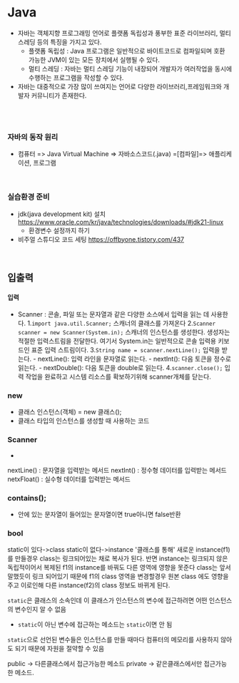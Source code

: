 # Java
- 자바는 객체지향 프로그래밍 언어로 플랫폼 독립성과 풍부한 표준 라이브러리, 멀티스레딩 등의 특징을 가지고 있다. 
    - 플랫폼 독립성 : Java 프로그램은 일반적으로 바이트코드로 컴파일되며 호환 가능한 JVM이 있는 모든 장치에서 실행될 수 있다.
    - 멀티 스레딩 : 자바는 멀티 스레딩 기능이 내장되어 개발자가 여러작업을 동시에 수행하는 프로그램을 작성할 수 있다.
- 자바는 대중적으로 가장 많이 쓰여지는 언어로 다양한 라이브러리,프레임워크와 개발자 커뮤니티가 존재한다.
<br>
<br>


### 자바의 동작 원리
- 컴퓨터 => Java Virtual Machine => 자바소스코드(.java) =[컴파일]=> 애플리케이션, 프로그램
<br>

### 실습환경 준비
- jdk(java development kit) 설치 https://www.oracle.com/kr/java/technologies/downloads/#jdk21-linux 
    - 환경변수 설정까지 하기
- 비주얼 스튜디오 코드 세팅 https://offbyone.tistory.com/437
<br>

## 입출력
#### 입력 
- Scanner : 콘솔, 파일 또는 문자열과 같은 다양한 소스에서 입력을 읽는 데 사용한다.
    1.`import java.util.Scanner;` 스캐너의 클래스를 가져온다
    2.`Scanner scanner = new Scanner(System.in);` 스캐너의 인스턴스를 생성한다. 생성자는 적절한 입력스트림을 전달한다. 여기서 System.in는 일반적으로 콘솔 입력용 키보드인 표준 입력 스트림이다.
    3.`String name = scanner.nextLine();` 입력을 받는다.
        - nextLine(): 입력 라인을 문자열로 읽는다.
        - nextInt(): 다음 토큰을 정수로 읽는다.
        - nextDouble(): 다음 토큰을 double로 읽는다.
    4.`scanner.close();` 입력 작업을 완료하고 시스템 리소스를 확보하기위해 scanner개체를 닫는다.


### new 
- 클래스 인스턴스(객체) = new 클래스();
- 클래스 타입의 인스턴스를 생성할 때 사용하는 코드


### Scanner
-
nextLine() : 문자열을 입력받는 메서드
nextInt() : 정수형 데이터를 입력받는 메서드
netxFloat() : 실수형 데이터를 입력받는 메서드



### contains();
- 안에 있는 문자열이 들어있는 문자열이면 true아니면 false반환


### bool




static이 있다->class
static이 없다->instance
'클래스를 통해' 새로운 instance(f1)를 만들경우 class는 링크되어있는 채로 복사가 된다.
반면 instance는 링크되지 않은 독립적이어서 복제된 f1의 instance를 바꿔도 다른 영역에 영향을 못준다
class는 앞서 말했듯이 링크 되어있기 때문에 f1의 class 영역을 변경할경우 원본 class 에도 영향을 주고 이로인해 다른 instance(f2)의 class 정보도 바뀌게 된다.

`static`은 클래스의 소속인데 이 클래스가 인스턴스의 변수에 접근하려면 어떤 인스턴스의 변수인지 알 수 없음
- `static`이 아닌 변수에 접근하는 메소드는 `static`이면 안 됨

`static`으로 선언된 변수들은 인스턴스를 만들 때마다 컴퓨터의 메모리를 사용하지 않아도 되기 때문에 자원을 절약할 수 있음

public -> 다른클래스에서 접근가능한 메소드
private -> 같은클래스에서만 접근가능한 메소드.